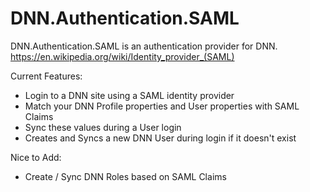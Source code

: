 # DNN.Authentication.SAML

DNN.Authentication.SAML is an authentication provider for DNN.
https://en.wikipedia.org/wiki/Identity_provider_(SAML) 

Current Features: 
- Login to a DNN site using a SAML identity provider
- Match your DNN Profile properties and User properties with SAML Claims
- Sync these values during a User login 
- Creates and Syncs a new DNN User during login if it doesn't exist

Nice to Add:
- Create / Sync DNN Roles based on SAML Claims
